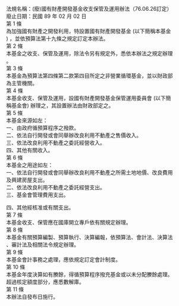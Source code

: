 法規名稱：(廢)國有財產開發基金收支保管及運用辦法（76.06.26訂定）  
廢止日期：民國 89 年 02 月 02 日  
第 1 條  
為加強國有財產之開發利用，特設置國有財產開發基金 (以下簡稱本基金  
) ，並依預算法第十九條之規定訂定本辦法。  
第 2 條  
本基金之收支、保管及運用，除法令另有規定外，悉依本辦法之規定辦理  
。  
第 3 條  
本基金為預算法第四條第二款第四目所定之非營業循環基金，並以財政部  
為主管機關。  
第 4 條  
本基金收支、保管及運用，設國有財產開發基金保管運用委員會 (以下簡  
稱基金會) 辦理之，其設置辦法由財政部定之。  
第 5 條  
本基金來源如左：  
一、由政府循預算程序之撥款。  
二、依法自行開發或會同舉辦改良利用不動產之售價收入。  
三、依法改良利用不動產之委託經營收入。  
四、其他有關收入。  
第 6 條  
本基金之用途如左：  
一、依法自行開發或會同舉辦改良利用不動產之所需土地地價、改良費用  
及興建房屋支出。  
二、依法改良利用不動產之委託經營支出。  
三、基金會管理費用支出。  


四、其他經核准或有關支出。  
第 7 條  
本基金收支、保管應在國庫開立專戶依有關規定辦理。  
第 8 條  
本基金有關預算編製、預算執行、決算編報，依預算法、會計法、決算法  
、審計法及相關法令規定辦理。  
第 9 條  
本基金會計事務之處理，應依規定訂定會計制度。  
第 10 條  
本基金年度決算如有賸餘，得循預算程序撥充基金或以未分配賸餘處理。  
超過核定額度部分，應悉數解庫。  
第 11 條  
本辦法自發布日施行。  


